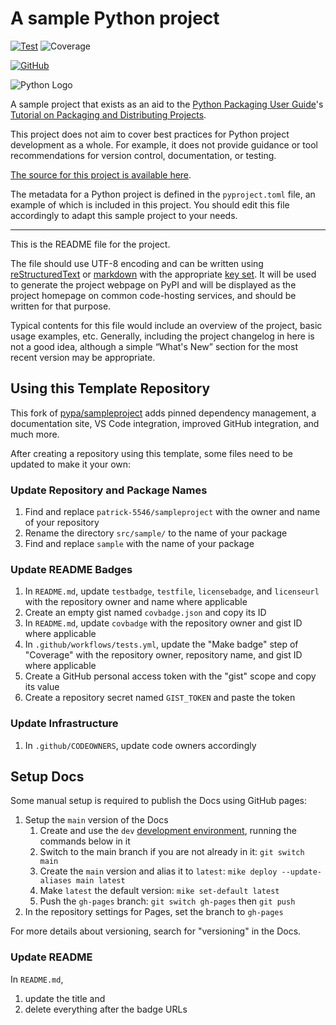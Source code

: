 # A sample Python project

<!-- [![PyPI][versionbadge]][packageurl] -->
[![Test][testbadge]][testfile]
![Coverage][covbadge]

<!-- ![PyPI - Python Version][pyversionbadge] -->
[![GitHub][licensebadge]][licenseurl]

<!-- [versionbadge]: https://img.shields.io/pypi/v/sample -->
<!-- [packageurl]: https://pypi.org/project/sample/ -->
[testbadge]: https://github.com/patrick-5546/excelbudget/actions/workflows/ci.yml/badge.svg
[testfile]: https://github.com/patrick-5546/excelbudget/actions/workflows/ci.yml
[covbadge]: https://img.shields.io/endpoint?url=https://gist.githubusercontent.com/patrick-5546/845b19d91f3d03c94677f6fae6eb414c/raw/covbadge.json
<!-- [pyversionbadge]: https://img.shields.io/pypi/pyversions/sample -->
[licensebadge]: https://img.shields.io/github/license/patrick-5546/excelbudget
[licenseurl]: https://github.com/patrick-5546/excelbudget/blob/main/LICENSE

![Python Logo](https://www.python.org/static/community_logos/python-logo.png "Sample inline image")

A sample project that exists as an aid to the [Python Packaging User
Guide][packaging guide]'s [Tutorial on Packaging and Distributing
Projects][distribution tutorial].

This project does not aim to cover best practices for Python project
development as a whole. For example, it does not provide guidance or tool
recommendations for version control, documentation, or testing.

[The source for this project is available here][src].

The metadata for a Python project is defined in the `pyproject.toml` file,
an example of which is included in this project. You should edit this file
accordingly to adapt this sample project to your needs.

---

This is the README file for the project.

The file should use UTF-8 encoding and can be written using
[reStructuredText][rst] or [markdown][md] with the appropriate [key set][md
use]. It will be used to generate the project webpage on PyPI and will be
displayed as the project homepage on common code-hosting services, and should be
written for that purpose.

Typical contents for this file would include an overview of the project, basic
usage examples, etc. Generally, including the project changelog in here is not a
good idea, although a simple “What's New” section for the most recent version
may be appropriate.

[packaging guide]: https://packaging.python.org
[distribution tutorial]: https://packaging.python.org/tutorials/packaging-projects/
[src]: https://github.com/patrick-5546/excelbudget
[rst]: http://docutils.sourceforge.net/rst.html
[md]: https://tools.ietf.org/html/rfc7764#section-3.5 "CommonMark variant"
[md use]: https://packaging.python.org/specifications/core-metadata/#description-content-type-optional

## Using this Template Repository

This fork of [pypa/sampleproject](https://github.com/pypa/sampleproject) adds
pinned dependency management, a documentation site, VS Code integration,
improved GitHub integration, and much more.

After creating a repository using this template, some files need to be updated to
make it your own:

### Update Repository and Package Names

1. Find and replace `patrick-5546/sampleproject` with the owner and name of your repository
2. Rename the directory `src/sample/` to the name of your package
3. Find and replace `sample` with the name of your package

### Update README Badges

1. In `README.md`, update `testbadge`, `testfile`, `licensebadge`, and `licenseurl`
   with the repository owner and name where applicable
2. Create an empty gist named `covbadge.json` and copy its ID
3. In `README.md`, update `covbadge` with the repository owner and gist ID where applicable
4. In `.github/workflows/tests.yml`, update the "Make badge" step of "Coverage" with the
   repository owner, repository name, and gist ID where applicable
5. Create a GitHub personal access token with the "gist" scope and copy its value
6. Create a repository secret named `GIST_TOKEN` and paste the token

### Update Infrastructure

1. In `.github/CODEOWNERS`, update code owners accordingly

## Setup Docs

Some manual setup is required to publish the Docs using GitHub pages:

1. Setup the `main` version of the Docs
   1. Create and use the `dev` [development environment](https://patrick-5546.github.io/sampleproject/main/developer_guide/contributing/#tox-development-environments),
      running the commands below in it
   2. Switch to the main branch if you are not already in it: `git switch main`
   3. Create the `main` version and alias it to `latest`:
      `mike deploy --update-aliases main latest`
   4. Make `latest` the default version: `mike set-default latest`
   5. Push the `gh-pages` branch: `git switch gh-pages` then `git push`
2. In the repository settings for Pages, set the branch to `gh-pages`

For more details about versioning, search for "versioning" in the Docs.

### Update README

In `README.md`,

1. update the title and
2. delete everything after the badge URLs
